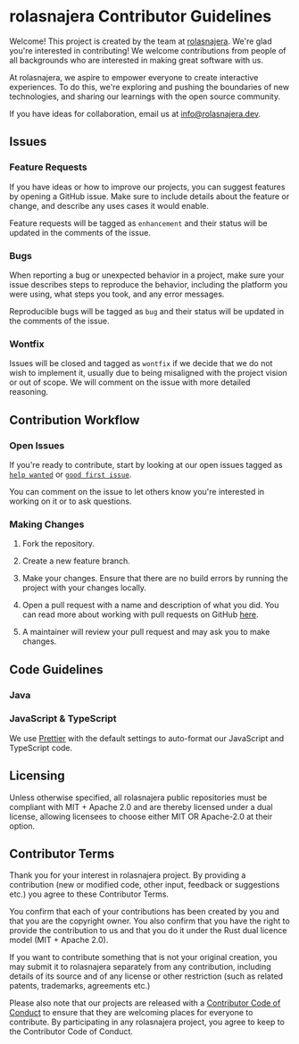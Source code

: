 # rolasnajera Contributor Guidelines

Welcome! This project is created by the team at [rolasnajera](https://rolasnajera.dev). We're glad you're interested in contributing!
We welcome contributions from people of all backgrounds who are interested in making great software with us.

At rolasnajera, we aspire to empower everyone to create interactive experiences. To do this, we're exploring and pushing the boundaries
of new technologies, and sharing our learnings with the open source community.

If you have ideas for collaboration, email us at info@rolasnajera.dev.

## Issues

### Feature Requests

If you have ideas or how to improve our projects, you can suggest features by opening a GitHub issue. Make sure to include details about
the feature or change, and describe any uses cases it would enable.

Feature requests will be tagged as `enhancement` and their status will be updated in the comments of the issue.

### Bugs

When reporting a bug or unexpected behavior in a project, make sure your issue describes steps to reproduce the behavior, including the
platform you were using, what steps you took, and any error messages.

Reproducible bugs will be tagged as `bug` and their status will be updated in the comments of the issue.

### Wontfix

Issues will be closed and tagged as `wontfix` if we decide that we do not wish to implement it, usually due to being misaligned with the
project vision or out of scope. We will comment on the issue with more detailed reasoning.

## Contribution Workflow

### Open Issues

If you're ready to contribute, start by looking at our open issues tagged as
[`help wanted`](../../issues?q=is%3Aopen+is%3Aissue+label%3A"help+wanted")
or [`good first issue`](../../issues?q=is%3Aopen+is%3Aissue+label%3A"good+first+issue").

You can comment on the issue to let others know you're interested in working on it or to ask questions.

### Making Changes

1. Fork the repository.

2. Create a new feature branch.

3. Make your changes. Ensure that there are no build errors by running the project with your changes locally.

4. Open a pull request with a name and description of what you did. You can read more about working with pull requests on GitHub
[here](https://help.github.com/en/articles/creating-a-pull-request-from-a-fork).

5. A maintainer will review your pull request and may ask you to make changes.

## Code Guidelines

### Java

### JavaScript & TypeScript

We use [Prettier](https://prettier.io/) with the default settings to auto-format our JavaScript and TypeScript code.

## Licensing

Unless otherwise specified, all rolasnajera public repositories must be compliant with MIT + Apache 2.0 and are thereby licensed
under a dual license, allowing licensees to choose either MIT OR Apache-2.0 at their option.

## Contributor Terms

Thank you for your interest in rolasnajera project. By providing a contribution (new or modified code, other input, feedback or
suggestions etc.) you agree to these Contributor Terms.

You confirm that each of your contributions has been created by you and that you are the copyright owner. You also confirm that
you have the right to provide the contribution to us and that you do it under the Rust dual licence model (MIT + Apache 2.0).

If you want to contribute something that is not your original creation, you may submit it to rolasnajera separately from any
contribution, including details of its source and of any license or other restriction (such as related patents, trademarks,
agreements etc.)

Please also note that our projects are released with a [Contributor Code of Conduct](CODE_OF_CONDUCT.md) to ensure that they
are welcoming places for everyone to contribute. By participating in any rolasnajera project, you agree to keep to the Contributor
Code of Conduct.
